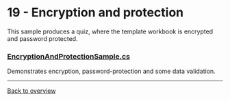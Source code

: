﻿# 19 - Encryption and protection
This sample produces a quiz, where the template workbook is encrypted and password protected.

### [EncryptionAndProtectionSample.cs](EncryptionAndProtectionSample.cs)
Demonstrates encryption, password-protection and some data validation.

---
[Back to overview](/Readme.md)
